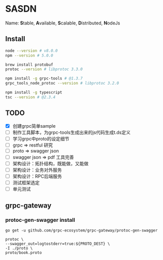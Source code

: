 SASDN
=====

Name: **S**table, **A**vailable, **S**calable, **D**istributed, **N**odeJs

## Install
```bash
node --version # v8.0.0
npm --version # 5.0.0

brew install protobuf
protoc --version # libprotoc 3.3.0

npm install -g grpc-tools # @1.3.7
grpc_tools_node_protoc --version # libprotoc 3.2.0

npm install -g typescript
tsc --version # @2.3.4
```

## TODO

- [x] 创建grpc简单sample
- [ ] 制作工具脚本，为grpc-tools生成出来的js代码生成t.ds定义
- [ ] 学习grpc中proto的设定细节
- [ ] grpc => restful 研究
- [ ] proto => swagger json
- [ ] swagger json => pdf 工具完善
- [ ] 架构设计：拓扑结构，既能做，又能做
- [ ] 架构设计：业务对外服务
- [ ] 架构设计：RPC后端服务
- [ ] 测试框架选定
- [ ] 单元测试

## grpc-gateway
### protoc-gen-swagger install
```
go get -u github.com/grpc-ecosystem/grpc-gateway/protoc-gen-swagger

protoc \
--swagger_out=logtostderr=true:${PROTO_DEST} \
-I ./proto \
proto/book.proto
```